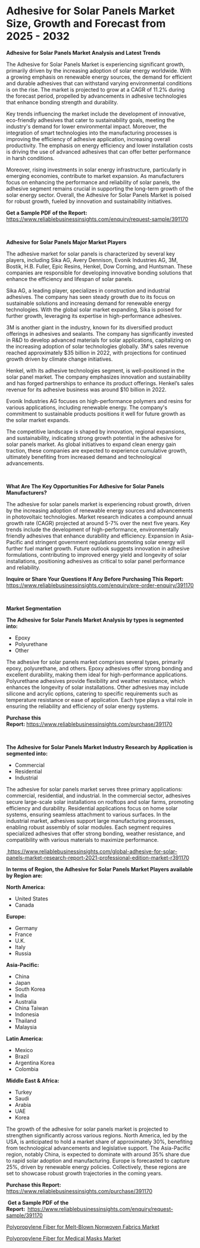 <p><h1>Adhesive for Solar Panels Market Size, Growth and Forecast from 2025 - 2032</h1></p><p><strong>Adhesive for Solar Panels Market Analysis and Latest Trends</strong></p>
<p><p>The Adhesive for Solar Panels Market is experiencing significant growth, primarily driven by the increasing adoption of solar energy worldwide. With a growing emphasis on renewable energy sources, the demand for efficient and durable adhesives that can withstand varying environmental conditions is on the rise. The market is projected to grow at a CAGR of 11.2% during the forecast period, propelled by advancements in adhesive technologies that enhance bonding strength and durability.</p><p>Key trends influencing the market include the development of innovative, eco-friendly adhesives that cater to sustainability goals, meeting the industry's demand for lower environmental impact. Moreover, the integration of smart technologies into the manufacturing processes is improving the efficiency of adhesive application, increasing overall productivity. The emphasis on energy efficiency and lower installation costs is driving the use of advanced adhesives that can offer better performance in harsh conditions. </p><p>Moreover, rising investments in solar energy infrastructure, particularly in emerging economies, contribute to market expansion. As manufacturers focus on enhancing the performance and reliability of solar panels, the adhesive segment remains crucial in supporting the long-term growth of the solar energy sector. Overall, the Adhesive for Solar Panels Market is poised for robust growth, fueled by innovation and sustainability initiatives.</p></p>
<p><strong>Get a Sample PDF of the Report:&nbsp;</strong> <a href="https://www.reliablebusinessinsights.com/enquiry/request-sample/391170?utm_campaign=75&utm_medium=2&utm_source=Github&utm_content=ia&utm_term=16012025&utm_id=adhesive-for-solar-panels">https://www.reliablebusinessinsights.com/enquiry/request-sample/391170</a></p>
<p>&nbsp;</p>
<p><strong>Adhesive for Solar Panels Major Market Players</strong></p>
<p><p>The adhesive market for solar panels is characterized by several key players, including Sika AG, Avery Dennison, Evonik Industries AG, 3M, Bostik, H.B. Fuller, Epic Resins, Henkel, Dow Corning, and Huntsman. These companies are responsible for developing innovative bonding solutions that enhance the efficiency and lifespan of solar panels.</p><p>Sika AG, a leading player, specializes in construction and industrial adhesives. The company has seen steady growth due to its focus on sustainable solutions and increasing demand for renewable energy technologies. With the global solar market expanding, Sika is poised for further growth, leveraging its expertise in high-performance adhesives.</p><p>3M is another giant in the industry, known for its diversified product offerings in adhesives and sealants. The company has significantly invested in R&D to develop advanced materials for solar applications, capitalizing on the increasing adoption of solar technologies globally. 3M's sales revenue reached approximately $35 billion in 2022, with projections for continued growth driven by climate change initiatives.</p><p>Henkel, with its adhesive technologies segment, is well-positioned in the solar panel market. The company emphasizes innovation and sustainability and has forged partnerships to enhance its product offerings. Henkel’s sales revenue for its adhesive business was around $10 billion in 2022. </p><p>Evonik Industries AG focuses on high-performance polymers and resins for various applications, including renewable energy. The company's commitment to sustainable products positions it well for future growth as the solar market expands. </p><p>The competitive landscape is shaped by innovation, regional expansions, and sustainability, indicating strong growth potential in the adhesive for solar panels market. As global initiatives to expand clean energy gain traction, these companies are expected to experience cumulative growth, ultimately benefiting from increased demand and technological advancements.</p></p>
<p>&nbsp;</p>
<p><strong>What Are The Key Opportunities For Adhesive for Solar Panels Manufacturers?</strong></p>
<p><p>The adhesive for solar panels market is experiencing robust growth, driven by the increasing adoption of renewable energy sources and advancements in photovoltaic technologies. Market research indicates a compound annual growth rate (CAGR) projected at around 5-7% over the next five years. Key trends include the development of high-performance, environmentally friendly adhesives that enhance durability and efficiency. Expansion in Asia-Pacific and stringent government regulations promoting solar energy will further fuel market growth. Future outlook suggests innovation in adhesive formulations, contributing to improved energy yield and longevity of solar installations, positioning adhesives as critical to solar panel performance and reliability.</p></p>
<p><strong>Inquire or Share Your Questions If Any Before Purchasing This Report:</strong> <a href="https://www.reliablebusinessinsights.com/enquiry/pre-order-enquiry/391170?utm_campaign=75&utm_medium=2&utm_source=Github&utm_content=ia&utm_term=16012025&utm_id=adhesive-for-solar-panels">https://www.reliablebusinessinsights.com/enquiry/pre-order-enquiry/391170</a></p>
<p>&nbsp;</p>
<p><strong>Market Segmentation</strong></p>
<p><strong>The Adhesive for Solar Panels Market Analysis by types is segmented into:</strong></p>
<p><ul><li>Epoxy</li><li>Polyurethane</li><li>Other</li></ul></p>
<p><p>The adhesive for solar panels market comprises several types, primarily epoxy, polyurethane, and others. Epoxy adhesives offer strong bonding and excellent durability, making them ideal for high-performance applications. Polyurethane adhesives provide flexibility and weather resistance, which enhances the longevity of solar installations. Other adhesives may include silicone and acrylic options, catering to specific requirements such as temperature resistance or ease of application. Each type plays a vital role in ensuring the reliability and efficiency of solar energy systems.</p></p>
<p><strong>Purchase this Report:&nbsp;</strong><a href="https://www.reliablebusinessinsights.com/purchase/391170?utm_campaign=75&utm_medium=2&utm_source=Github&utm_content=ia&utm_term=16012025&utm_id=adhesive-for-solar-panels">https://www.reliablebusinessinsights.com/purchase/391170</a></p>
<p>&nbsp;</p>
<p><strong>The Adhesive for Solar Panels Market Industry Research by Application is segmented into:</strong></p>
<p><ul><li>Commercial</li><li>Residential</li><li>Industrial</li></ul></p>
<p><p>The adhesive for solar panels market serves three primary applications: commercial, residential, and industrial. In the commercial sector, adhesives secure large-scale solar installations on rooftops and solar farms, promoting efficiency and durability. Residential applications focus on home solar systems, ensuring seamless attachment to various surfaces. In the industrial market, adhesives support large manufacturing processes, enabling robust assembly of solar modules. Each segment requires specialized adhesives that offer strong bonding, weather resistance, and compatibility with various materials to maximize performance.</p></p>
<p><a href="https://www.reliablebusinessinsights.com/global-adhesive-for-solar-panels-market-research-report-2021-professional-edition-market-r391170?utm_campaign=75&utm_medium=2&utm_source=Github&utm_content=ia&utm_term=16012025&utm_id=adhesive-for-solar-panels">&nbsp;https://www.reliablebusinessinsights.com/global-adhesive-for-solar-panels-market-research-report-2021-professional-edition-market-r391170</a></p>
<p><strong>In terms of Region, the Adhesive for Solar Panels Market Players available by Region are:</strong></p>
<p>
    <p> <strong> North America: </strong>
        <ul>
            <li>United States</li>
            <li>Canada</li>
        </ul>
        </p> 
    <p> <strong> Europe: </strong>
        <ul>
            <li>Germany</li>
            <li>France</li>
            <li>U.K.</li>
            <li>Italy</li>
            <li>Russia</li>
        </ul>
        </p> 
    <p> <strong> Asia-Pacific: </strong>
        <ul>
            <li>China</li>
            <li>Japan</li>
            <li>South Korea</li>
            <li>India</li>
            <li>Australia</li>
            <li>China Taiwan</li>
            <li>Indonesia</li>
            <li>Thailand</li>
            <li>Malaysia</li>
        </ul>
        </p> 
    <p> <strong> Latin America: </strong>
        <ul>
            <li>Mexico</li>
            <li>Brazil</li>
            <li>Argentina Korea</li>
            <li>Colombia</li>
        </ul>
        </p> 
    <p> <strong> Middle East & Africa: </strong>
        <ul>
            <li>Turkey</li>
            <li>Saudi</li>
            <li>Arabia</li>
            <li>UAE</li>
            <li>Korea</li>
        </ul>
    </p>
    </p>
<p><p>The growth of the adhesive for solar panels market is projected to strengthen significantly across various regions. North America, led by the USA, is anticipated to hold a market share of approximately 30%, benefiting from technological advancements and legislative support. The Asia-Pacific region, notably China, is expected to dominate with around 35% share due to rapid solar adoption and manufacturing. Europe is forecasted to capture 25%, driven by renewable energy policies. Collectively, these regions are set to showcase robust growth trajectories in the coming years.</p></p>
<p><strong>Purchase this Report: </strong><a href="https://www.reliablebusinessinsights.com/purchase/391170?utm_campaign=75&utm_medium=2&utm_source=Github&utm_content=ia&utm_term=16012025&utm_id=adhesive-for-solar-panels">https://www.reliablebusinessinsights.com/purchase/391170</a></p>
<p>&nbsp;<strong>Get a Sample PDF of the Report:&nbsp;&nbsp;</strong><a href="https://www.reliablebusinessinsights.com/enquiry/request-sample/391170?utm_campaign=75&utm_medium=2&utm_source=Github&utm_content=ia&utm_term=16012025&utm_id=adhesive-for-solar-panels">https://www.reliablebusinessinsights.com/enquiry/request-sample/391170</a></p>
<p><strong></strong></p>
<p><p><a href="https://github.com/bogganbillie6969/Market-Research-Report-List-1/blob/main/polypropylene-fiber-for-melt-blown-nonwoven-fabrics-market.md?utm_campaign=75&utm_medium=2&utm_source=Github&utm_content=ia&utm_term=16012025&utm_id=adhesive-for-solar-panels">Polypropylene Fiber for Melt-Blown Nonwoven Fabrics Market</a></p><p><a href="https://github.com/donnettaletizia/Market-Research-Report-List-1/blob/main/polypropylene-fiber-for-medical-masks-market.md?utm_campaign=75&utm_medium=2&utm_source=Github&utm_content=ia&utm_term=16012025&utm_id=adhesive-for-solar-panels">Polypropylene Fiber for Medical Masks Market</a></p></p>